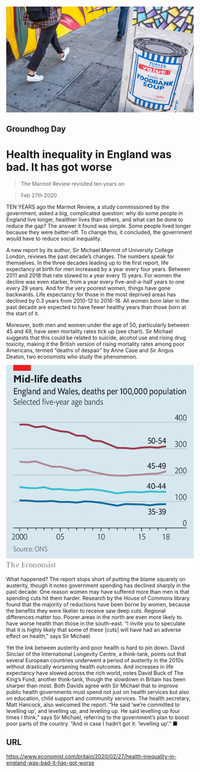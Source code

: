 ![](./images/20200229_BRP502.jpg)

## Groundhog Day

# Health inequality in England was bad. It has got worse

> The Marmot Review revisited ten years on

> Feb 27th 2020

TEN YEARS ago the Marmot Review, a study commissioned by the government, asked a big, complicated question: why do some people in England live longer, healthier lives than others, and what can be done to reduce the gap? The answer it found was simple. Some people lived longer because they were better-off. To change this, it concluded, the government would have to reduce social inequality.

A new report by its author, Sir Michael Marmot of University College London, reviews the past decade’s changes. The numbers speak for themselves. In the three decades leading up to the first report, life expectancy at birth for men increased by a year every four years. Between 2011 and 2018 that rate slowed to a year every 15 years. For women the decline was even starker, from a year every five-and-a-half years to one every 28 years. And for the very poorest women, things have gone backwards. Life expectancy for those in the most deprived areas has declined by 0.3 years from 2010-12 to 2016-18. All women born later in the past decade are expected to have fewer healthy years than those born at the start of it.

Moreover, both men and women under the age of 50, particularly between 45 and 49, have seen mortality rates tick up (see chart). Sir Michael suggests that this could be related to suicide, alcohol use and rising drug toxicity, making it the British version of rising mortality rates among poor Americans, termed “deaths of despair” by Anne Case and Sir Angus Deaton, two economists who study the phenomenon.

![](./images/20200229_BRC395.png)

What happened? The report stops short of putting the blame squarely on austerity, though it notes government spending has declined sharply in the past decade. One reason women may have suffered more than men is that spending cuts hit them harder. Research by the House of Commons library found that the majority of reductions have been borne by women, because the benefits they were likelier to receive saw deep cuts. Regional differences matter too. Poorer areas in the north are even more likely to have worse health than those in the south-east. “I invite you to speculate that it is highly likely that some of these [cuts] will have had an adverse effect on health,” says Sir Michael.

Yet the link between austerity and poor health is hard to pin down. David Sinclair of the International Longevity Centre, a think-tank, points out that several European countries underwent a period of austerity in the 2010s without drastically worsening health outcomes. And increases in life expectancy have slowed across the rich world, notes David Buck of The King’s Fund, another think-tank, though the slowdown in Britain has been sharper than most. Both Davids agree with Sir Michael that to improve public health governments must spend not just on health services but also on education, child support and community services. The health secretary, Matt Hancock, also welcomed the report. “He said ‘we’re committed to levelling up’, and levelling up, and levelling up. He said levelling up four times I think,” says Sir Michael, referring to the government’s plan to boost poor parts of the country. “And in case I hadn’t got it: ‘levelling up’.” ■

## URL

https://www.economist.com/britain/2020/02/27/health-inequality-in-england-was-bad-it-has-got-worse
